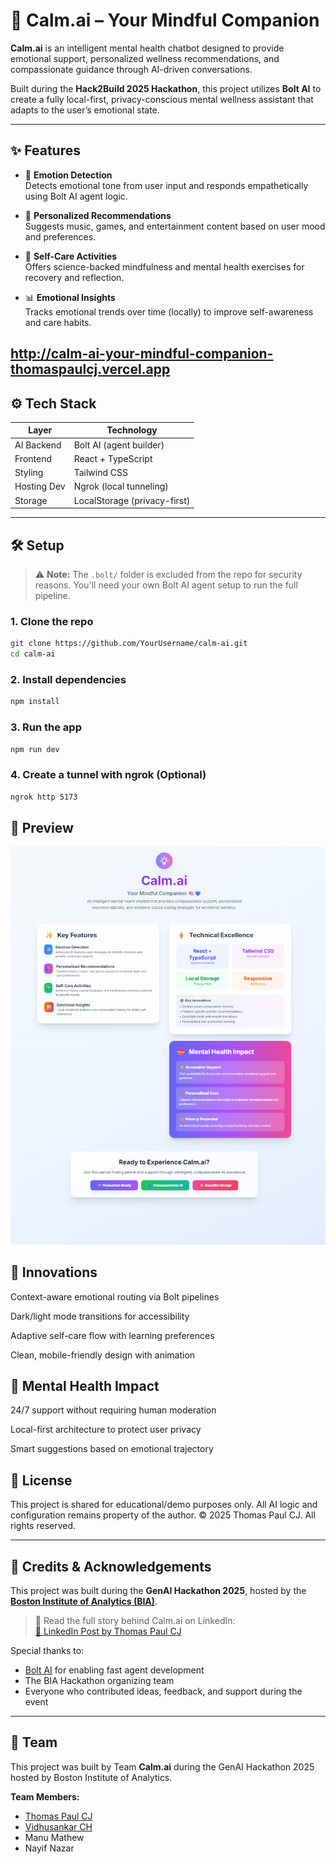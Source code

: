 # 🧠 Calm.ai – Your Mindful Companion

**Calm.ai** is an intelligent mental health chatbot designed to provide emotional support, personalized wellness recommendations, and compassionate guidance through AI-driven conversations.

Built during the **Hack2Build 2025 Hackathon**, this project utilizes **Bolt AI** to create a fully local-first, privacy-conscious mental wellness assistant that adapts to the user’s emotional state.

---

## ✨ Features

- 🧠 **Emotion Detection**  
  Detects emotional tone from user input and responds empathetically using Bolt AI agent logic.

- 🎵 **Personalized Recommendations**  
  Suggests music, games, and entertainment content based on user mood and preferences.

- 🌱 **Self-Care Activities**  
  Offers science-backed mindfulness and mental health exercises for recovery and reflection.

- 📊 **Emotional Insights**  
  Tracks emotional trends over time (locally) to improve self-awareness and care habits.

http://calm-ai-your-mindful-companion-thomaspaulcj.vercel.app
---

## ⚙️ Tech Stack

| Layer         | Technology             |
|---------------|------------------------|
| AI Backend    | Bolt AI (agent builder) |
| Frontend      | React + TypeScript     |
| Styling       | Tailwind CSS           |
| Hosting Dev   | Ngrok (local tunneling) |
| Storage       | LocalStorage (privacy-first)

---

## 🛠️ Setup

> ⚠️ **Note:** The `.bolt/` folder is excluded from the repo for security reasons. You'll need your own Bolt AI agent setup to run the full pipeline.

### 1. Clone the repo

```bash
git clone https://github.com/YourUsername/calm-ai.git
cd calm-ai
```
### 2. Install dependencies
```bash
npm install
```
### 3. Run the app
```bash
npm run dev
```
### 4. Create a tunnel with ngrok (Optional)
```bash
ngrok http 5173
```
## 📸 Preview
<p align="center">
 <img src="./assets/Preview.png" width="600" alt="Calm.ai Preview" />
</p>

## 🧠 Innovations
Context-aware emotional routing via Bolt pipelines

Dark/light mode transitions for accessibility

Adaptive self-care flow with learning preferences

Clean, mobile-friendly design with animation

## 💝 Mental Health Impact
24/7 support without requiring human moderation

Local-first architecture to protect user privacy

Smart suggestions based on emotional trajectory

## 📄 License
This project is shared for educational/demo purposes only.
All AI logic and configuration remains property of the author.
© 2025 Thomas Paul CJ. All rights reserved.

---

## 🙌 Credits & Acknowledgements

This project was built during the **GenAI Hackathon 2025**, hosted by the **[Boston Institute of Analytics (BIA)](https://www.bostoninstituteofanalytics.org/)**.

> 🧵 Read the full story behind Calm.ai on LinkedIn:  
> [🔗 LinkedIn Post by Thomas Paul CJ](https://www.linkedin.com/posts/thomaspaulcj_genai-hackathon-mentalhealthtech-activity-7341720287207456769-SChi?utm_source=share&utm_medium=member_desktop)

Special thanks to:
- [Bolt AI](https://boltai.tech) for enabling fast agent development
- The BIA Hackathon organizing team
- Everyone who contributed ideas, feedback, and support during the event

---

## 👥 Team

This project was built by Team **Calm.ai** during the GenAI Hackathon 2025 hosted by Boston Institute of Analytics.

**Team Members:**
- [Thomas Paul CJ](https://github.com/ThomasPaulCJ)
- [Vidhusankar CH](https://github.com/vidhusankar-hozo)
- Manu Mathew
- Nayif Nazar
